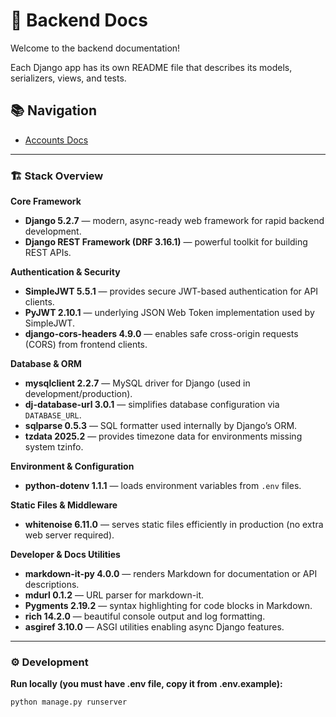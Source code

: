 # 🧠 Backend Docs

Welcome to the backend documentation!

Each Django app has its own README file that describes its models, serializers, views, and tests.

## 📚 Navigation

- [Accounts Docs](accounts/README.md)

---

### 🏗️ Stack Overview

**Core Framework**
- **Django 5.2.7** — modern, async-ready web framework for rapid backend development.
- **Django REST Framework (DRF 3.16.1)** — powerful toolkit for building REST APIs.

**Authentication & Security**
- **SimpleJWT 5.5.1** — provides secure JWT-based authentication for API clients.
- **PyJWT 2.10.1** — underlying JSON Web Token implementation used by SimpleJWT.
- **django-cors-headers 4.9.0** — enables safe cross-origin requests (CORS) from frontend clients.

**Database & ORM**
- **mysqlclient 2.2.7** — MySQL driver for Django (used in development/production).
- **dj-database-url 3.0.1** — simplifies database configuration via `DATABASE_URL`.
- **sqlparse 0.5.3** — SQL formatter used internally by Django’s ORM.
- **tzdata 2025.2** — provides timezone data for environments missing system tzinfo.

**Environment & Configuration**
- **python-dotenv 1.1.1** — loads environment variables from `.env` files.

**Static Files & Middleware**
- **whitenoise 6.11.0** — serves static files efficiently in production (no extra web server required).

**Developer & Docs Utilities**
- **markdown-it-py 4.0.0** — renders Markdown for documentation or API descriptions.
- **mdurl 0.1.2** — URL parser for markdown-it.
- **Pygments 2.19.2** — syntax highlighting for code blocks in Markdown.
- **rich 14.2.0** — beautiful console output and log formatting.
- **asgiref 3.10.0** — ASGI utilities enabling async Django features.

---

### ⚙️ Development

**Run locally (you must have .env file, copy it from .env.example):**
```bash
python manage.py runserver